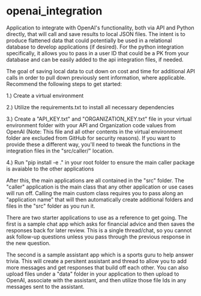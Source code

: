 # openai_integration
Application to integrate with OpenAI's functionality, both via API and Python directly, that will call and save results to local JSON files.  The intent is to produce flattened data that could potentially be used in a relational database to develop applications (if desired).  For the python integration specifically, it allows you to pass in a user ID that could be a PK from your database and can be easily added to the api integration files, if needed.

The goal of saving local data to cut down on cost and time for additional API calls in order to pull down previously sent information, where applicable. Recommend the following steps to get started:

1.) Create a virtual environment

2.) Utilize the requirements.txt to install all necessary dependencies

3.) Create a "API_KEY.txt" and "ORGANIZATION_KEY.txt" file in your virtual environment folder with your API and Organization code  values from OpenAI (Note: This file and all other contents in the virtual environment folder are excluded from GitHub for security reasons).  If you want to provide these a different way, you'll need to tweak the functions in the integration files in the "src/caller/" location.

4.) Run "pip install -e ." in your root folder to ensure the main caller package is avaiable to the other applications

After this, the main applications are all contained in the "src" folder.  The "caller" application is the main class that any other application or use cases will run off.  Calling the main custom class requires you to pass along an "application name" that will then automatically create additional folders and files in the "src" folder as you run it.

There are two starter applications to use as a reference to get going.  The first is a sample chat app which asks for financial advice and then saves the responses back for later review.  This is a single thread/chat, so you cannot ask follow-up questions unless you pass through the previous response in the new question.

The second is a sample assistant app which is a sports guru to help answer trivia.  This will create a persitent assistant and thread to allow you to add more messages and get responses that build off each other.  You can also upload files under a "data" folder in your application to then upload to OpenAI, associate with the assistant, and then utilize those file Ids in any messages sent to the assistant.
